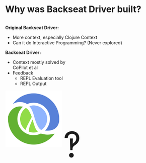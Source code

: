 <div class="slide">

# Why was Backseat Driver built?

<div class="gutters-10 row">
  <div class="col-4 column">
  <div>

**Original Backseat Driver:**
- More context, especially Clojure Context
- Can it do Interactive Programming? (Never explored)

**Backseat Driver:**
- Context mostly solved by<br> CoPilot et al
- Feedback
  - REPL Evaluation tool
  - REPL Output
  </div>
  </div>
  <div class="col-8 center">
    <img src="images/clj.png" alt="Clojure logo" style="max-width: 180px; margin-bottom: 32px;" />
    <span style="font-size: 7rem; line-height: 1;">‽</span>
  </div>
</div>

